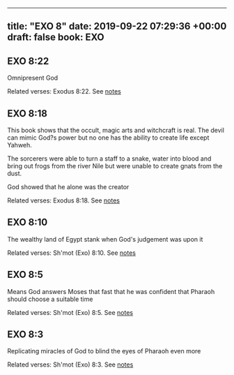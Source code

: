 
---
title: "EXO 8"
date: 2019-09-22 07:29:36 +00:00
draft: false
book: EXO
---

## EXO 8:22

Omnipresent God

Related verses: Exodus 8:22. See [notes](https://my.bible.com/notes/3258817982289929212)


## EXO 8:18

This book shows that the occult, magic arts and witchcraft is real. The devil can mimic God?s power but no one has the ability to create life except Yahweh. 

The sorcerers were able to turn a staff to a snake, water into blood and bring out frogs from the river Nile but were unable to create gnats from the dust. 

God showed that he alone was the creator

Related verses: Exodus 8:18. See [notes](https://my.bible.com/notes/3258817123850118136)


## EXO 8:10

The wealthy land of Egypt stank when God's judgement was upon it

Related verses: Sh'mot (Exo) 8:10. See [notes](https://my.bible.com/notes/2434552491854783337)


## EXO 8:5

Means God answers Moses that fast that he was confident that Pharaoh should choose a suitable time

Related verses: Sh'mot (Exo) 8:5. See [notes](https://my.bible.com/notes/2434550998128911204)


## EXO 8:3

Replicating miracles of God to blind the eyes of Pharaoh even more

Related verses: Sh'mot (Exo) 8:3. See [notes](https://my.bible.com/notes/2433231607437189384)

